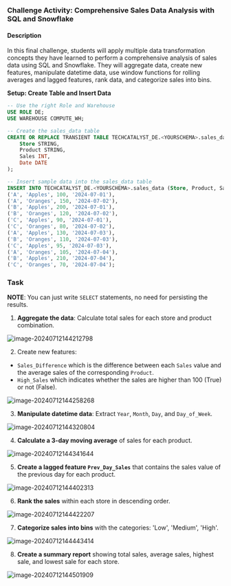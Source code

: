 ### Challenge Activity: Comprehensive Sales Data Analysis with SQL and Snowflake

#### Description

In this final challenge, students will apply multiple data transformation concepts they have learned to perform a comprehensive analysis of sales data using SQL and Snowflake. They will aggregate data, create new features, manipulate datetime data, use window functions for rolling averages and lagged features, rank data, and categorize sales into bins.

**Setup: Create Table and Insert Data**

```sql
-- Use the right Role and Warehouse
USE ROLE DE;
USE WAREHOUSE COMPUTE_WH;

-- Create the sales_data table
CREATE OR REPLACE TRANSIENT TABLE TECHCATALYST_DE.<YOURSCHEMA>.sales_data (
    Store STRING,
    Product STRING,
    Sales INT,
    Date DATE
);

-- Insert sample data into the sales_data table
INSERT INTO TECHCATALYST_DE.<YOURSCHEMA>.sales_data (Store, Product, Sales, Date) VALUES 
('A', 'Apples', 100, '2024-07-01'),
('A', 'Oranges', 150, '2024-07-02'),
('B', 'Apples', 200, '2024-07-01'),
('B', 'Oranges', 120, '2024-07-02'),
('C', 'Apples', 90, '2024-07-01'),
('C', 'Oranges', 80, '2024-07-02'),
('A', 'Apples', 130, '2024-07-03'),
('B', 'Oranges', 110, '2024-07-03'),
('C', 'Apples', 95, '2024-07-03'),
('A', 'Oranges', 105, '2024-07-04'),
('B', 'Apples', 210, '2024-07-04'),
('C', 'Oranges', 70, '2024-07-04');

```

### Task

**NOTE**: You can just write `SELECT` statements, no need for persisting the results. 

1. **Aggregate the data**: Calculate total sales for each store and product combination.

![image-20240712144212798](images/image-20240712144212798.png)

2. Create new features:

- `Sales_Difference` which is the difference between each `Sales` value and the average sales of the corresponding `Product`.
- `High_Sales` which indicates whether the sales are higher than 100 (True) or not (False).

![image-20240712144258268](images/image-20240712144258268.png)

3. **Manipulate datetime data**: Extract `Year`, `Month`, `Day`, and `Day_of_Week`.

![image-20240712144320804](images/image-20240712144320804.png)

4. **Calculate a 3-day moving average** of sales for each product.

![image-20240712144341644](images/image-20240712144341644.png)

5. **Create a lagged feature `Prev_Day_Sales`** that contains the sales value of the previous day for each product.

![image-20240712144402313](images/image-20240712144402313.png)

6. **Rank the sales** within each store in descending order.

![image-20240712144422207](images/image-20240712144422207.png)

7. **Categorize sales into bins** with the categories: 'Low', 'Medium', 'High'.

![image-20240712144443414](images/image-20240712144443414.png)

8. **Create a summary report** showing total sales, average sales, highest sale, and lowest sale for each store.

![image-20240712144501909](images/image-20240712144501909.png)



